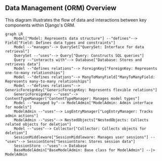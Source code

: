 ## Data Management (ORM) Overview

This diagram illustrates the flow of data and interactions between key components within Django's ORM.

```mermaid
graph LR
    Model["Model: Represents data structure"] --"defines"--> Field["Field: Defines data types and constraints"] 
    Model --"manages"--> QuerySet["QuerySet: Interface for data retrieval"]
    QuerySet --"uses"--> Query["Query: Constructs SQL queries"]
    Query --"interacts with"--> Database["Database: Stores and retrieves data"]
    Model --"defines relations"--> ForeignKey["ForeignKey: Represents one-to-many relationships"]
    Model --"defines relations"--> ManyToManyField["ManyToManyField: Represents many-to-many relationships"]
    Model --"defines relations"--> GenericForeignKey["GenericForeignKey: Represents flexible relations"]
    GenericForeignKey --"uses"--> ContentTypeManager["ContentTypeManager: Manages model types"]
    Model --"managed by"--> ModelAdmin["ModelAdmin: Admin interface for models"]
    ModelAdmin --"uses"--> LogEntryManager["LogEntryManager: Tracks admin actions"]
    ModelAdmin --"uses"--> NestedObjects["NestedObjects: Collects related objects for deletion"]
    Model --"uses"--> Collector["Collector: Collects objects for deletion"]
    SessionMiddleware["SessionMiddleware: Manages user sessions"] --"uses"--> SessionStore["SessionStore: Stores session data"]
    SessionStore --"uses"--> Database
    BaseModelAdmin["BaseModelAdmin: Base class for ModelAdmin"] --|> ModelAdmin

































































































































































































































































































































































































































































































































































































































































































































































































































































































































































































































































































































































































































































































































































































































































































































































































































    
```

### Component Descriptions:

*   **Model**: Represents the structure of data stored in the database. It defines fields, relationships, and methods for interacting with the data. It `defines` the structure of the `Field` and `manages` the `QuerySet`. **Relevant source files:** `django.db.models.base.Model`
*   **Field**: Defines the data type and constraints for a specific attribute of a model. It ensures data integrity and provides methods for data validation and conversion. It is `defined` by the `Model`. **Relevant source files:** `django.db.models.fields.Field`
*   **QuerySet**: Represents a collection of objects from the database. It provides methods for filtering, ordering, and iterating over the objects. It `uses` the `Query` to interact with the database. It is `managed` by the `Model`. **Relevant source files:** `django.db.models.query.QuerySet`
*   **Query**: Constructs SQL queries based on the QuerySet. It translates the QuerySet operations into SQL statements. It `interacts with` the `Database`. **Relevant source files:** `django.db.models.sql.query.Query`
*   **Database**: Stores and retrieves data. It is the underlying data storage system. It is `interacted with` by the `Query` and `SessionStore`.
*   **ForeignKey**: Represents a one-to-many relationship between two models. It allows to link records in one table to records in another table. It is `defined relations` by the `Model`. **Relevant source files:** `django.db.models.fields.related.ForeignKey`
*   **ManyToManyField**: Represents a many-to-many relationship between two models. It allows to link records in one table to multiple records in another table and vice versa. It is `defined relations` by the `Model`. **Relevant source files:** `django.db.models.fields.related.ManyToManyField`
*   **GenericForeignKey**: Represents a foreign key to any model through content types. It provides a flexible way to create relationships with different models. It is `defined relations` by the `Model` and `uses` the `ContentTypeManager`. **Relevant source files:** `django.contrib.contenttypes.fields.GenericForeignKey`
*   **ContentTypeManager**: Manages ContentType objects, which represent models. It allows to dynamically discover and interact with models. It is `used` by the `GenericForeignKey`. **Relevant source files:** `django.contrib.contenttypes.models.ContentTypeManager`
*   **ModelAdmin**: Provides an interface for managing models in the Django admin site. It allows administrators to easily create, read, update, and delete records. It is `managed by` the `Model` and `uses` the `LogEntryManager` and `NestedObjects`. **Relevant source files:** `django.contrib.admin.options.ModelAdmin`
*   **LogEntryManager**: Provides methods for creating and retrieving log entries for admin actions. It allows to track changes made to models through the admin interface. It is `used` by the `ModelAdmin`. **Relevant source files:** `django.contrib.admin.models.LogEntryManager`
*   **NestedObjects**: Collects related objects for deletion in the admin site. It handles cascading deletes and prevents accidental data loss. It is `used` by the `ModelAdmin`. **Relevant source files:** `django.contrib.admin.utils.NestedObjects`
*   **Collector**: Collects objects to be deleted and handles the deletion process. It ensures data integrity during deletion operations. It is `used` by the `Model`. **Relevant source files:** `django.db.models.deletion.Collector`
*   **SessionStore**: Provides a way to store and retrieve session data in the database. It allows to persist user-specific data across multiple requests. It `uses` the `Database`. **Relevant source files:** `django.contrib.sessions.backends.db.SessionStore`
*   **SessionMiddleware**: Middleware that provides session management for Django applications. It enables the storage and retrieval of user-specific data across requests. It `uses` the `SessionStore`. **Relevant source files:** `django.contrib.sessions.middleware.SessionMiddleware`
*   **BaseModelAdmin**: Base class for ModelAdmin, providing common functionality for managing models in the Django admin site. It defines default behavior and customization hooks for the admin interface. It is a parent class of `ModelAdmin`. **Relevant source files:** `django.contrib.admin.options.BaseModelAdmin`
